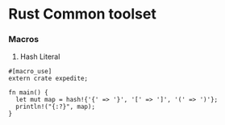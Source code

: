 # Rust Common toolset

### Macros

1. Hash Literal

```
#[macro_use]
extern crate expedite;

fn main() {
  let mut map = hash!{'{' => '}', '[' => ']', '(' => ')'};
  println!("{:?}", map);
}
```
